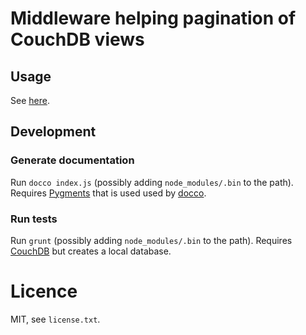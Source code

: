 # Middleware helping pagination of CouchDB views

## Usage

See [here](http://mathbruyen.github.com/couchdb-paginate).

## Development

### Generate documentation

Run `docco index.js` (possibly adding `node_modules/.bin` to the path). Requires [Pygments](http://pygments.org/)
that is used used by [docco](http://jashkenas.github.com/docco/).

### Run tests

Run `grunt` (possibly adding `node_modules/.bin` to the path). Requires [CouchDB](https://couchdb.apache.org/) but
creates a local database.

# Licence

MIT, see `license.txt`.